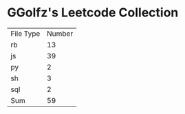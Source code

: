 # GGolfz's Leetcode Collection

<table><tr><td>File Type</td><td>Number</td></tr><tr><td>rb</td><td>13</td></tr><tr><td>js</td><td>39</td></tr><tr><td>py</td><td>2</td></tr><tr><td>sh</td><td>3</td></tr><tr><td>sql</td><td>2</td></tr><tr><td>Sum</td><td>59</td></tr></table>